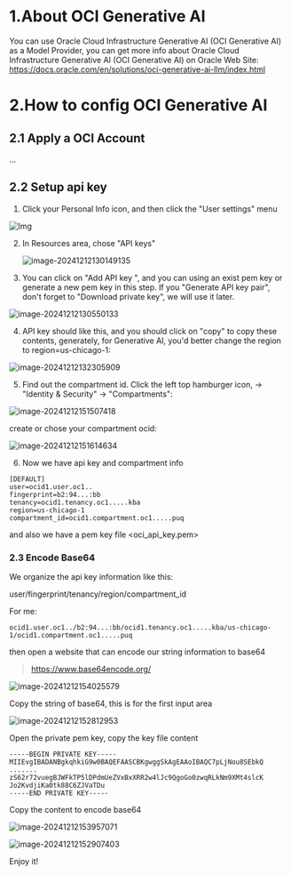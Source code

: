 # 1.About OCI Generative AI

You can use Oracle Cloud Infrastructure Generative AI (OCI Generative AI)  as a Model Provider, you can get more info about Oracle Cloud Infrastructure Generative AI (OCI Generative AI) on Oracle Web Site: https://docs.oracle.com/en/solutions/oci-generative-ai-llm/index.html

# 2.How to config OCI Generative AI

## 2.1 Apply a OCI Account

...

## 2.2 Setup api key

1. Click your Personal Info icon, and then click the "User settings" menu

![Img](./USE_ORACLE/img-20241212125641.png)

2. In Resources area, chose "API keys"

   ![image-20241212130149135](USE_ORACLE/image-20241212130149135.png)

3. You can click on "Add API key ", and you can using an exist pem key or generate a new pem key in this step. If you "Generate API key pair", don't forget to "Download private key", we will use it later.

![image-20241212130550133](USE_ORACLE/image-20241212130550133.png)

4. API key should like this, and you should click on "copy" to copy these contents, generately, for Generative AI, you'd better change the region to region=us-chicago-1:

![image-20241212132305909](USE_ORACLE/image-20241212132305909.png)

5. Find out the compartment id. Click the left top hamburger icon, -> "Identity & Security" -> "Compartments":

![image-20241212151507418](USE_ORACLE/image-20241212151507418.png)

create or chose your compartment ocid:

![image-20241212151614634](USE_ORACLE/image-20241212151614634.png)

6. Now we have api key and compartment info

```
[DEFAULT]
user=ocid1.user.oc1..
fingerprint=b2:94...:bb
tenancy=ocid1.tenancy.oc1.....kba
region=us-chicago-1
compartment_id=ocid1.compartment.oc1.....puq
```

and also we have a pem key file <oci_api_key.pem>

### 2.3 Encode Base64

We organize the api key information like this:

user/fingerprint/tenancy/region/compartment_id

For me:

```
ocid1.user.oc1../b2:94...:bb/ocid1.tenancy.oc1.....kba/us-chicago-1/ocid1.compartment.oc1.....puq
```

then open a website that can encode our string information to base64

> https://www.base64encode.org/

![image-20241212154025579](USE_ORACLE/image-20241212154025579.png)

Copy the string of base64, this is for the first input area

![image-20241212152812953](USE_ORACLE/image-20241212152812953.png)

Open the private pem key, copy the key file content

```
-----BEGIN PRIVATE KEY-----
MIIEvgIBADANBgkqhkiG9w0BAQEFAASCBKgwggSkAgEAAoIBAQC7pLjNou8SEbkQ
.......
zS62r72vuegBJWFkTP5lDPdmUeZVxBxXRR2w4lJc9QgoGo0zwqRLkNm9XMt4slcK
Jo2KvdjiKa0tk88C6ZJVaTDu
-----END PRIVATE KEY-----
```

Copy the content to encode base64

![image-20241212153957071](USE_ORACLE/image-20241212153957071.png)



![image-20241212152907403](USE_ORACLE/image-20241212152907403.png)

Enjoy it!
